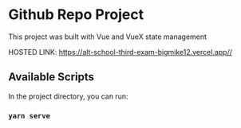 # Github Repo Project 

This project was built with Vue and VueX state management

HOSTED LINK: https://alt-school-third-exam-bigmike12.vercel.app//

## Available Scripts

In the project directory, you can run:

### `yarn serve`
